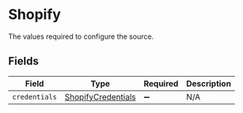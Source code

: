 # Shopify

The values required to configure the source.


## Fields

| Field                                                           | Type                                                            | Required                                                        | Description                                                     |
| --------------------------------------------------------------- | --------------------------------------------------------------- | --------------------------------------------------------------- | --------------------------------------------------------------- |
| `credentials`                                                   | [ShopifyCredentials](../../models/shared/ShopifyCredentials.md) | :heavy_minus_sign:                                              | N/A                                                             |